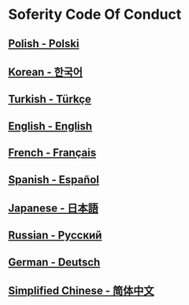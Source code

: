 # Soferity Code Of Conduct

## [Polish - Polski](/CODE_OF_CONDUCT.PL.md)
## [Korean - 한국어](/CODE_OF_CONDUCT.KO.md)
## [Turkish - Türkçe](/CODE_OF_CONDUCT.TR.md)
## [English - English](/CODE_OF_CONDUCT.EN.md)
## [French - Français](/CODE_OF_CONDUCT.FR.md)
## [Spanish - Español](/CODE_OF_CONDUCT.ES.md)
## [Japanese - 日本語](/CODE_OF_CONDUCT.JA.md)
## [Russian - Русский](/CODE_OF_CONDUCT.RU.md)
## [German - Deutsch](/CODE_OF_CONDUCT.DE.md)
## [Simplified Chinese - 简体中文](/CODE_OF_CONDUCT.ZH-CN.md)